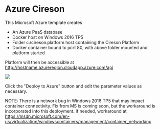 # Azure Cireson

This Microsoft Azure template creates 
* An Azure PaaS database
* Docker host on Windows 2016 TP5
* Folder c:\cireson.platform.host containing the Cireson Platform
* Docker container bound to port 80, with above folder mounted and platform started

Platform will then be accessible at http://hostname.azureregion.cloudapp.azure.com/api 

<a href="https://portal.azure.com/#create/Microsoft.Template/uri/https%3A%2F%2Fraw.githubusercontent.com%2FCireson%2FPlatformAzureDeploy%2Fmaster%2Fazuredeploy.json" target="_blank"><img src="http://azuredeploy.net/deploybutton.png"/></a>

Click the "Deploy to Azure" button and edit the parameter values as necessary.

NOTE: There is a network bug in Windows 2016 TP5 that may impact container connectivity. Fix from MS is coming soon, but the workaround is incorporated into this deployment. If needed, workaround at https://msdn.microsoft.com/en-us/virtualization/windowscontainers/management/container_networking. 





